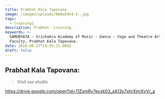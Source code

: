 ```yaml
---
title: Prabhat Kala Tapovana
image: /images/uploads/9m8a5454-1-.jpg
tags:
  - training1
description: Prabhat- training.
keywords: >-
  SAMUDYATA - Srichakra Academy of Music - Dance - Yoga and Theatre Arts,
  Faculty, Prabhat Kala Tapovana.
date: 2019-06-27T14:35:11.000Z
draft: false
---
```


## **Prabhat Kala Tapovana:**

> Visit our studio

https://drive.google.com/open?id=11ZxmRy7eyzk03_sA13s7xhrXimXvVr_a
